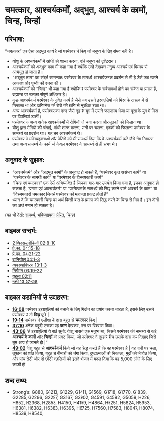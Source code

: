 # चमत्कार, आश्चर्यकर्मों, अद्भुत, आश्चर्य के कामों, चिन्ह, चिन्हों #

## परिभाषा: ##

“चमत्कार” एक ऐसा अद्भुत कार्य है जो परमेश्वर ने किए जो मनुष्य के लिए संभव नही है।

* यीशु के आश्चर्यकर्मों में आंधी को शान्त करना, अंधे मनुष्य को दृष्टिदान।
* आश्चर्यकर्मों को अद्भुत काम भी कहा गया है क्योंकि उन्हें देखकर मनुष्य आश्चर्य एवं विस्मय से अभिभूत हो जाता है।
* “अद्भुत काम” का संदर्भ सामान्यतः परमेश्वर के सामर्थ्य आश्चर्यजनक प्रदर्शन से भी है जैसे जब उसने आकाश और पृथ्वी की रचना की।
* आश्चर्यकर्मों को “चिन्ह” भी कहा गया है क्योंकि वे परमेश्वर के सर्वसामर्थी होने का संकेत या प्रमाण हैं, ब्रह्माण्ड पर उसका संपूर्ण अधिकार है।
* कुछ आश्चर्यकर्म परमेश्वर के मुक्ति कार्य है जैसे जब उसने इस्राएलियों को मिस्र के दासत्व में से निकाला था और दानिय्येल को शेरों की हानि से सुरक्षित रखा था।
* अन्य आश्चर्यकर्म हैं, परमेश्वर का दण्ड जैसे नूह के युग में उसने जलप्रलय भेजा या मूसा के युग में मिस्र पर विपत्तियां डालीं।
* परमेश्वर के अन्य अनेक आश्चर्यकर्मों में रोगियों को चंगा करना और मृतकों को जिलाना था।
* यीशु द्वारा रोगियों की चंगाई, आंधी शान्त करना, पानी पर चलना, मृतकों को जिलाना परमेश्वर के सामर्थ्य का प्रदर्शन था। यह सब आश्चर्यकर्म थे।
* परमेश्वर ने भविष्यद्वक्ताओं और प्रेरितों को भी सामर्थ्य दिया कि वे आश्चर्यकर्म करें जैसे रोग निवारण तथा अन्य सामर्थ्य के कार्य जो केवल परमेश्वर के सामर्थ्य से ही संभव थे।

## अनुवाद के सुझाव: ##

* “आश्चर्यकर्म” और “अद्भुत कामों” के अनुवाद हो सकते हैं, “परमेश्वर कृत असंभव कार्य” या “परमेश्वर के सामर्थी कार्य” या “परमेश्वर के विस्मयकारी कार्य”
* “चिन्ह एवं चमत्कार” एक ऐसी अभिव्यक्ति है जिसका बार-बार उपयोग किया गया है, इसका अनुवाद हो सकता है, “प्रमाण एवं आश्चर्यकर्म” या “परमेश्वर के सामर्थ्य को सिद्ध करने वाले आश्चर्य के काम” या “विस्मयकारी चमत्कार जिनसे परमेश्वर की महानता प्रकट होती है”
* ध्यान दें कि चमत्कारी चिन्ह का अर्थ किसी बात के प्रमाण को सिद्ध करने के चिन्ह से भिन्न है। इन दोनों का अर्थ समान हो सकता है।

(यह भी देखें: [सामर्थ्य](../kt/power.md), [भविष्यद्वक्ता](../kt/prophet.md), [प्रेरित](../kt/apostle.md), [चिन्ह](../kt/sign.md))

## बाइबल सन्दर्भ: ##

* [2 थिस्सलुनीकियों 02:8-10](rc://en/tn/help/2th/02/08)
* [प्रे.का. 04:15-18](rc://en/tn/help/act/04/15)
* [प्रे.का. 04:21-22](rc://en/tn/help/act/04/21)
* [दानिय्येल 04:1-3](rc://en/tn/help/dan/04/01)
* [व्यवस्थाविवरण 13:1-3](rc://en/tn/help/deu/13/01)
* [निर्गमन 03:19-22](rc://en/tn/help/exo/03/19)
* [यूहन्ना 02:11](rc://en/tn/help/jhn/02/11)
* [मत्ती 13:57-58](rc://en/tn/help/mat/13/57)

## बाइबल कहानियों से उदाहरण: ##

* __[16:08](rc://en/tn/help/obs/16/08)__ परमेश्वर इस्राएलियों को बचाने के लिए गिदोन का प्रयोग करना चाहता है, इसके लिए उसने परमेश्वर से दो __चिह्न__ पूछे |
* __[19:14](rc://en/tn/help/obs/19/14)__ परमेश्वर ने एलीशा के द्वारा बहुत से __चमत्कार__ किए |
* __[37:10](rc://en/tn/help/obs/37/10)__ अनेक यहूदी उसका यह __काम__ देखकर, उस पर विश्वास किया।
* __[43:06](rc://en/tn/help/obs/43/06)__ “हे इस्राएलियो ये बातें सुनो: यीशु नासरी एक मनुष्य था, जिसने परमेश्वर की सामर्थ्य से कई __आश्चर्य के कामों__ और __चिन्हों__ को प्रगट किया, जो परमेश्वर ने तुम्हारे बीच उसके द्वारा कर दिखाए जिसे तुम आप ही जानते हो |”    
* __[49:02](rc://en/tn/help/obs/49/02)__ यीशु बहुत से __आश्चर्यकर्म__ किये जो यह सिद्ध करते हैं कि वह परमेश्वर है | वह पानी पर चला, तूफान को शांत किया, बहुत से बीमारों को चंगा किया, दुष्टात्माओं को निकाला, मुर्दों को जीवित किया, और पांच रोटी और दो छोटी मछलियों को इतने भोजन में बदल दिया कि वह 5,000 लोगों के लिए काफी हो |


## शब्द तथ्य: ##

* Strong's: G880, G1213, G1229, G1411, G1569, G1718, G1770, G1839, G2285, G2296, G2297, G3167, G3902, G4591, G4592, G5059, H226, H852, H2368, H2858, H4150, H4159, H4864, H5251, H5824, H5953, H6381, H6382, H6383, H6395, H6725, H7560, H7583, H8047, H8074, H8539, H8540,

